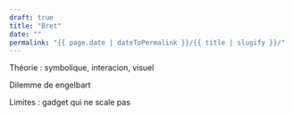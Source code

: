 ```yaml
---
draft: true
title: "Bret"
date: ""
permalink: "{{ page.date | dateToPermalink }}/{{ title | slugify }}/"
---
```


Théorie : symbolique, interacion, visuel

Dilemme de engelbart

Limites : gadget qui ne scale pas
